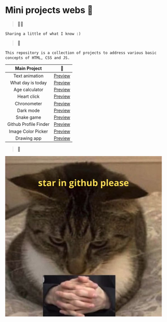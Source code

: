 # Mini projects webs 🐥


> 👋🏽
```
Sharing a little of what I know :)
```

> 🎁

```
This repository is a collection of projects to address various basic concepts of HTML, CSS and JS.
```

| Main Project          | 🔗          |
| :-------------:       |:-------------:|
| Text animation        | [Preview](https://wtext-animation.netlify.app/)
| What day is today     | [Preview](https://wt-day-is-today.netlify.app/)
| Age calculator        | [Preview](https://age-calculator-wt.netlify.app/) |
| Heart click           | [Preview](https://heart-click.netlify.app/)
| Chronometer           | [Preview](https://chronometer-wt.netlify.app/) |
| Dark mode             | [Preview](https://darkmode-wt.netlify.app/) |
| Snake game            | [Preview](https://gamesnake-wt.netlify.app/) |
| Github Profile Finder | [Preview](https://github-profile-finder-wt.netlify.app/) |
| Image Color Picker    | [Preview](https://image-color-picker-wt.netlify.app/) |
| Drawing app           | [Preview](https://drawing-app-wt.netlify.app) |

> 💬

![img-msg](message.png)